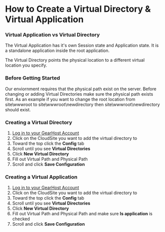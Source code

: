 # How to Create a Virtual Directory & Virtual Application

### Virtual Application vs Virtual Directory

The Virtual Application has it's own Session state and Application state. It is a standalone application inside the root application. 

The Virtual Directory points the physical location to a different virtual location you specify. 

### Before Getting Started
Our enviornment requires that the physical path exist on the server. Before changing or adding Virtual Directories make sure the physical path exists first. As an example if you want to change the root location from site\wwwroot to site\wwwroot\newdirectory then site\wwwroot\newdirectory should exist.

### Creating a Virtual Directory
1. [Log in to your GearHost Account](https://my.gearhost.com/account/login)
2. Click on the CloudSite you want to add the virtual directory to
1.  Toward the top click the **Config** tab
2.  Scroll until you see **Virtual Directories**
5. Click **New Virtual Directory**
6. Fill out Virtual Path and Physical Path
7. Scroll and click **Save Configuration**

### Creating a Virtual Application

1. [Log in to your GearHost Account](https://my.gearhost.com/account/login)
2. Click on the CloudSite you want to add the virtual directory to
3. Toward the top click the **Config** tab
4. Scroll until you see **Virtual Directories**
5. Click **New Virtual Directory**
6. Fill out Virtual Path and Physical Path and make sure **Is application** is checked
7. Scroll and click **Save Configuration**

